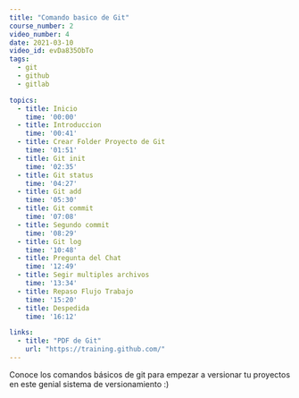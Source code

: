 ```yaml
---
title: "Comando basico de Git"
course_number: 2
video_number: 4
date: 2021-03-10
video_id: evDa835ObTo
tags:
  - git
  - github
  - gitlab

topics:
  - title: Inicio
    time: '00:00'
  - title: Introduccion
    time: '00:41'
  - title: Crear Folder Proyecto de Git
    time: '01:51'
  - title: Git init
    time: '02:35'
  - title: Git status
    time: '04:27'
  - title: Git add
    time: '05:30'
  - title: Git commit
    time: '07:08'
  - title: Segundo commit
    time: '08:29'
  - title: Git log
    time: '10:48'
  - title: Pregunta del Chat
    time: '12:49'
  - title: Segir multiples archivos
    time: '13:34'
  - title: Repaso Flujo Trabajo
    time: '15:20'
  - title: Despedida
    time: '16:12'

links:
  - title: "PDF de Git"
    url: "https://training.github.com/"
---
```


Conoce los comandos básicos de git para empezar a versionar tu proyectos en este genial sistema de versionamiento :)
